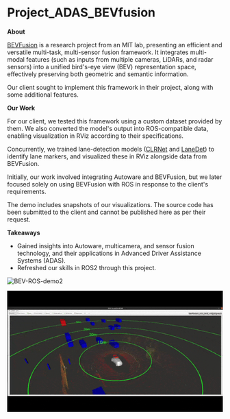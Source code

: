 # Project_ADAS_BEVfusion

**About**

[BEVFusion](https://github.com/mit-han-lab/bevfusion) is a research project from an MIT lab, presenting an efficient and versatile multi-task, multi-sensor fusion framework. It integrates multi-modal features (such as inputs from multiple cameras, LiDARs, and radar sensors) into a unified bird's-eye view (BEV) representation space, effectively preserving both geometric and semantic information.

Our client sought to implement this framework in their project, along with some additional features.

**Our Work**

For our client, we tested this framework using a custom dataset provided by them. We also converted the model's output into ROS-compatible data, enabling visualization in RViz according to their specifications. 

Concurrently, we trained lane-detection models ([CLRNet](https://github.com/Turoad/CLRNet) and [LaneDet](https://github.com/Turoad/lanedet)) to identify lane markers, and visualized these in RViz alongside data from BEVFusion. 

Initially, our work involved integrating Autoware and BEVFusion, but we later focused solely on using BEVFusion with ROS in response to the client's requirements.

The demo includes snapshots of our visualizations. The source code has been submitted to the client and cannot be published here as per their request.

**Takeaways**

- Gained insights into Autoware, multicamera, and sensor fusion technology, and their applications in Advanced Driver Assistance Systems (ADAS).
- Refreshed our skills in ROS2 through this project.

![BEV-ROS-demo2](https://github.com/vickyr95/Project_ADAS_BEVfusion/blob/main/BEV-ROS-demo2.gif)

![BEV-ROS-demo](https://github.com/vickyr95/Project_ADAS_BEVfusion/blob/main/BEV-ROS-demo.gif)
